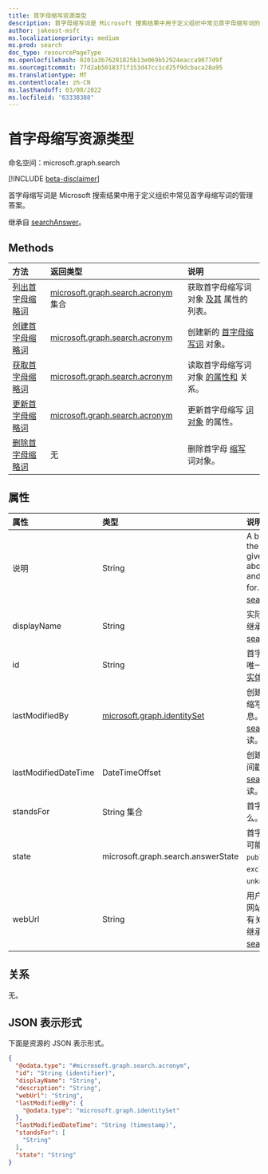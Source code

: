 ```yaml
---
title: 首字母缩写资源类型
description: 首字母缩写词是 Microsoft 搜索结果中用于定义组织中常见首字母缩写词的管理答案。
author: jakeost-msft
ms.localizationpriority: medium
ms.prod: search
doc_type: resourcePageType
ms.openlocfilehash: 0201a3b76201825b13e069b52924eacca9077d9f
ms.sourcegitcommit: 77d2ab5018371f153d47cc1cd25f9dcbaca28a95
ms.translationtype: MT
ms.contentlocale: zh-CN
ms.lasthandoff: 03/08/2022
ms.locfileid: "63338388"
---
```

# <a name="acronym-resource-type"></a>首字母缩写资源类型

命名空间：microsoft.graph.search

[!INCLUDE [beta-disclaimer](../../includes/beta-disclaimer.md)]

首字母缩写词是 Microsoft 搜索结果中用于定义组织中常见首字母缩写词的管理答案。

继承自 [searchAnswer](../resources/search-searchAnswer.md)。

## <a name="methods"></a>Methods
|方法|返回类型|说明|
|:---|:---|:---|
|[列出首字母缩略词](../api/search-searchentity-list-acronyms.md)|[microsoft.graph.search.acronym](../resources/search-acronym.md) 集合|获取首字母缩写词对象 [及其](../resources/search-acronym.md) 属性的列表。|
|[创建首字母缩略词](../api/search-searchentity-post-acronyms.md)|[microsoft.graph.search.acronym](../resources/search-acronym.md)|创建新的 [首字母缩写词](../resources/search-acronym.md) 对象。|
|[获取首字母缩略词](../api/search-acronym-get.md)|[microsoft.graph.search.acronym](../resources/search-acronym.md)|读取首字母缩写词对象 [的属性和](../resources/search-acronym.md) 关系。|
|[更新首字母缩略词](../api/search-acronym-update.md)|[microsoft.graph.search.acronym](../resources/search-acronym.md)|更新首字母缩写 [词对象](../resources/search-acronym.md) 的属性。|
|[删除首字母缩略词](../api/search-acronym-delete.md)|无|删除首字母 [缩写](../resources/search-acronym.md) 词对象。|

## <a name="properties"></a>属性
|属性|类型|说明|
|:---|:---|:---|
|说明|String|A brief description of the acronym that gives users more info about the acronym and what it stands for. 继承自 [searchAnswer](../resources/search-searchAnswer.md)。|
|displayName|String|实际的短格式或缩写。 继承自 [searchAnswer](../resources/search-searchAnswer.md)。|
|id|String|首字母缩写 (GUID) 的唯一标识符。 继承自 [实体](../resources/entity.md)。|
|lastModifiedBy|[microsoft.graph.identitySet](../resources/identityset.md)|创建或上次修改首字母缩写词的用户的详细信息。 继承自 [searchAnswer](../resources/search-searchAnswer.md)。 只读。|
|lastModifiedDateTime|DateTimeOffset|创建或编辑缩写词的时间戳。 继承自 [searchAnswer](../resources/search-searchAnswer.md)。 只读。|
|standsFor|String 集合|首字母缩写词代表什么。|
|state|microsoft.graph.search.answerState|首字母缩写词的状态。 可能的值是：、`published``draft`、`excluded`或 `unknownFutureValue`。|
|webUrl|String|用户可以访问的页面或网站的 URL，以了解有关缩写词详细信息。 继承自 [searchAnswer](../resources/search-searchAnswer.md)。|

## <a name="relationships"></a>关系
无。

## <a name="json-representation"></a>JSON 表示形式
下面是资源的 JSON 表示形式。
<!-- {
  "blockType": "resource",
  "keyProperty": "id",
  "@odata.type": "microsoft.graph.search.acronym",
  "baseType": "microsoft.graph.search.searchAnswer",
  "openType": false
}
-->
``` json
{
  "@odata.type": "#microsoft.graph.search.acronym",
  "id": "String (identifier)",
  "displayName": "String",
  "description": "String",
  "webUrl": "String",
  "lastModifiedBy": {
    "@odata.type": "microsoft.graph.identitySet"
  },
  "lastModifiedDateTime": "String (timestamp)",
  "standsFor": [
    "String"
  ],
  "state": "String"
}
```

